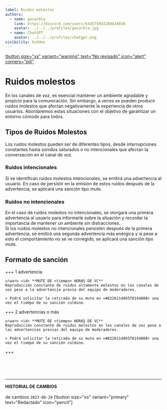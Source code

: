 ```yaml
---
label: Ruidos molestos
authors:
  - name: gacarbla
    link: https://discord.com/users/643575943289634836
    avatar: ../../../profiles/gacarbla.jpg
  - name: ChatGPT
    avatar: ../../../profiles/chatgpt.png
visibility: hidden
---
```

[!button size="xs" variant="warning" text="No revisado" icon="alert" corners="pill"](../../../info/contenido_sin_revisar/contenido_sin_revisar.md)

# Ruidos molestos
En los canales de voz, es esencial mantener un ambiente agradable y propicio para la comunicación. Sin embargo, a veces se pueden producir ruidos molestos que afectan negativamente la experiencia de otros usuarios. Abordaremos estas situaciones con el objetivo de garantizar un entorno cómodo para todos.

## Tipos de Ruidos Molestos

Los ruidos molestos pueden ser de diferentes tipos, desde interrupciones constantes hasta sonidos saturados o no intencionales que afectan la conversación en el canal de voz.

### Ruidos intencionales

Si se identifican ruidos molestos intencionales, se emitirá una advertencia al usuario. En caso de persistir en la emisión de estos ruidos después de la advertencia, se aplicará una sanción tipo mute.

### Ruidos no intencionales
En el caso de ruidos molestos no intencionales, se otorgará una primera advertencia al usuario para informarle sobre la situación y recordar la importancia de mantener un ambiente sin distracciones.<br>
Si los ruidos molestos no intencionales persisten después de la primera advertencia, se emitirá una segunda advertencia más enérgica y si pese a esto el comportamiento no se ve corregido, se aplicará una sanción tipo mute.

## Formato de sanción
+++ 1 advertencia
```
u!warn <id> **MUTE DE <tiempo> HORAS DE VC**
Reproducción constante de ruidos altamente molestos en los canales de voz pese a la advertencia previa del equipo de moderadores.

> Podrá solicitar la retirada de su mute en <#822611489370144808> una vez el tiempo de su sanción culmine.
```
+++ 2 advertencias o más
```
u!warn <id> **MUTE DE <tiempo> HORAS DE VC**
Reproducción constante de ruidos molestos en los canales de voz pese a las advertencias previas del equipo de moderadores.

> Podrá solicitar la retirada de su mute en <#822611489370144808> una vez el tiempo de su sanción culmine.
```
+++

<br><br><br>
** **
**HISTORIAL DE CAMBIOS**<br><br> de cambios
`2023-08-29` [!button size="xs" variant="primary" text="Redactado" icon="pencil"]